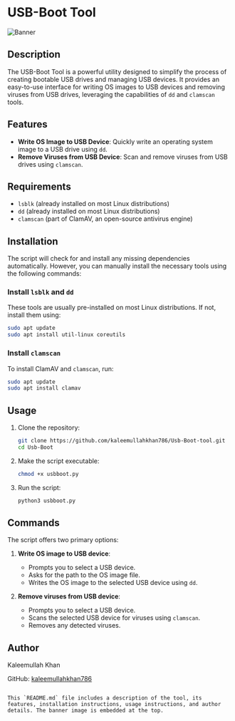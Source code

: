 # USB-Boot Tool

![Banner](https://imgur.com/a/aGkalpJ)

## Description
The USB-Boot Tool is a powerful utility designed to simplify the process of creating bootable USB drives and managing USB devices. It provides an easy-to-use interface for writing OS images to USB devices and removing viruses from USB drives, leveraging the capabilities of `dd` and `clamscan` tools.

## Features
- **Write OS Image to USB Device**: Quickly write an operating system image to a USB drive using `dd`.
- **Remove Viruses from USB Device**: Scan and remove viruses from USB drives using `clamscan`.

## Requirements
- `lsblk` (already installed on most Linux distributions)
- `dd` (already installed on most Linux distributions)
- `clamscan` (part of ClamAV, an open-source antivirus engine)

## Installation
The script will check for and install any missing dependencies automatically. However, you can manually install the necessary tools using the following commands:

### Install `lsblk` and `dd`
These tools are usually pre-installed on most Linux distributions. If not, install them using:
```bash
sudo apt update
sudo apt install util-linux coreutils
```

### Install `clamscan`
To install ClamAV and `clamscan`, run:
```bash
sudo apt update
sudo apt install clamav
```

## Usage
1. Clone the repository:
    ```bash
    git clone https://github.com/kaleemullahkhan786/Usb-Boot-tool.git
    cd Usb-Boot
    ```

2. Make the script executable:
    ```bash
    chmod +x usbboot.py
    ```

3. Run the script:
    ```bash
    python3 usbboot.py
    ```

## Commands
The script offers two primary options:
1. **Write OS image to USB device**:
    - Prompts you to select a USB device.
    - Asks for the path to the OS image file.
    - Writes the OS image to the selected USB device using `dd`.

2. **Remove viruses from USB device**:
    - Prompts you to select a USB device.
    - Scans the selected USB device for viruses using `clamscan`.
    - Removes any detected viruses.

## Author
Kaleemullah Khan

GitHub: [kaleemullahkhan786](https://github.com/kaleemullahkhan786)
```

This `README.md` file includes a description of the tool, its features, installation instructions, usage instructions, and author details. The banner image is embedded at the top.
